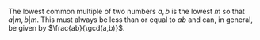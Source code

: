 The lowest common multiple of two numbers $a,b$ is the lowest $m$ so that $a|m,b|m$. This must always be less than or equal to $ab$ and can, in general, be given by $\frac{ab}{\gcd(a,b)}$.
